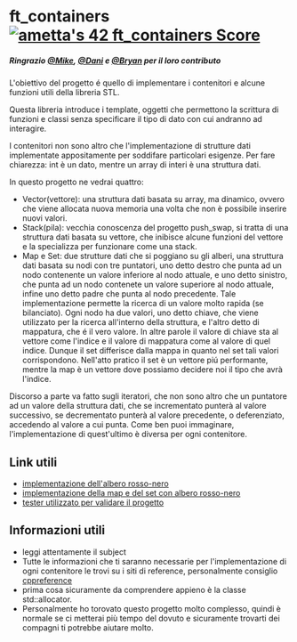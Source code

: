 # ft_containers [![ametta's 42 ft_containers Score](https://badge42.vercel.app/api/v2/cl2rnoexq001609juu65lu7i3/project/2518426)](https://github.com/JaeSeoKim/badge42)
##### Ringrazio [@Mike](https://github.com/baeyoo), [@Dani](https://github.com/01Zero10) e [@Bryan](https://github.com/BR7YAN) per il loro contributo

L'obiettivo del progetto é quello di implementare i contenitori e alcune funzioni utili della libreria STL.

Questa libreria introduce i template, oggetti che permettono la scrittura di funzioni e classi senza specificare il tipo di dato con cui andranno ad interagire.

I contenitori non sono altro che l'implementazione di strutture dati implementate appositamente per soddifare particolari esigenze.
Per fare chiarezza: int è un dato, mentre un array di interi è una struttura dati.

In questo progetto ne vedrai quattro:
- Vector(vettore): una struttura dati basata su array, ma dinamico, ovvero che viene allocata nuova memoria una volta che non è possibile inserire nuovi valori.
- Stack(pila): vecchia conoscenza del progetto push_swap, si tratta di una struttura dati basata su vettore, che inibisce alcune funzioni del vettore e la specializza per funzionare come una stack.
- Map e Set: due strutture dati che si poggiano su gli alberi, una struttura dati basata su nodi con tre puntatori, uno detto destro che punta ad un nodo contenente un valore inferiore al nodo attuale, e uno detto sinistro, che punta ad un nodo contenete un valore superiore al nodo attuale, infine uno detto padre che punta al nodo precedente. Tale implementazione permette la ricerca di un valore molto rapida (se bilanciato). Ogni nodo ha due valori, uno detto chiave, che viene utilizzato per la ricerca all'interno della struttura, e l'altro detto di mappatura, che é il vero valore. In altre parole il valore di chiave sta al vettore come l'indice e il valore di mappatura come al valore di quel indice. Dunque il set differisce dalla mappa in quanto nel set tali valori corrispondono. Nell'atto pratico il set è un vettore piú performante, mentre la map è un vettore dove possiamo decidere noi il tipo che avrà l'indice.

Discorso a parte va fatto sugli iteratori, che non sono altro che un puntatore ad un valore della struttura dati, che se incrementato punterà al valore successivo, se decrementato punterà al valore precedente, o deferenziato, accedendo al valore a cui punta. Come ben puoi immaginare, l'implementazione di quest'ultimo è diversa per ogni contenitore.

## Link utili
- [implementazione dell'albero rosso-nero](https://algorithmtutor.com/Data-Structures/Tree/Red-Black-Trees/)
- [implementazione della map e del set con albero rosso-nero](https://programmer.ink/think/use-a-red-black-tree-to-encapsulate-set-and-map-at-the-same-time.html)
- [tester utilizzato per validare il progetto](https://github.com/divinepet/ft_containers-unit-test)


## Informazioni utili
- leggi attentamente il subject
- Tutte le informazioni che ti saranno necessarie per l'implementazione di ogni contenitore le trovi su i siti di reference, personalmente consiglio [cppreference](https://en.cppreference.com/w/)
- prima cosa sicuramente da comprendere appieno è la classe std::allocator.
- Personalmente ho torovato questo progetto molto complesso, quindi è normale se ci metterai più tempo del dovuto e sicuramente trovarti dei compagni ti potrebbe aiutare molto.
